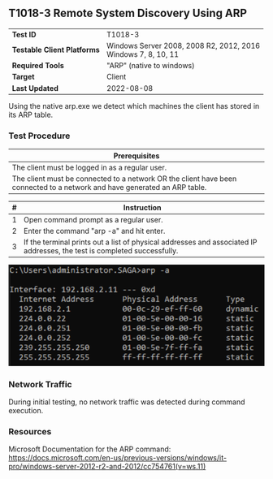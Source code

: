 ## T1018-3 Remote System Discovery Using ARP
|||
|-|-|
|**Test ID**|T1018-3|
|**Testable Client Platforms**|Windows Server 2008, 2008 R2, 2012, 2016<br>Windows 7, 8, 10, 11|
|**Required Tools**|"ARP" (native to windows)|
|**Target**|Client|
|**Last Updated**|2022-08-08|

Using the native arp.exe we detect which machines the client has stored in its ARP table.

### Test Procedure
|Prerequisites|
|-|
|The client must be logged in as a regular user.|
|The client must be connected to a network OR the client have been connected to a network and have generated an ARP table.|

|#|Instruction|
|-|-|
|1|Open command prompt as a regular user.|
|2|Enter the command "arp -a" and hit enter.|
|3|If the terminal prints out a list of physical addresses and associated IP addresses, the test is completed successfully.|

<img src="T1018-3.png" height="200px">

### Network Traffic
During initial testing, no network traffic was detected during command execution. 

### Resources
Microsoft Documentation for the ARP command: 
https://docs.microsoft.com/en-us/previous-versions/windows/it-pro/windows-server-2012-r2-and-2012/cc754761(v=ws.11) 